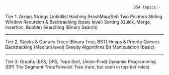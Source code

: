                                                              DSA topics:-

Tier 1:
Arrays
Strings
Linkidlist
Hashing (HashMap/Set)
Two Pointers
Sliding Window
Recursion & Backtracking (basic level)
Sorting (Quick, Merge, Insertion, Bubble)
Searching (Binary Search)

----------------------------------------------------

Tier 2:
Stacks & Queues
Trees (Binary Tree, BST)
Heaps & Priority Queues
Backtracking (Medium level)
Greedy Algorithms
Bit Manipulation (basic)

------------------------------------------------------

Tier 3:
Graphs (BFS, DFS, Topo Sort, Union-Find)
Dynamic Programming (DP)
Trie
Segment Tree/Fenwick Tree (rare, but seen in top-tier roles)
